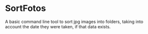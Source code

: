# SortFotos
A basic command line tool to sort jpg images into folders, taking into account the date they were taken, if that data exists.
